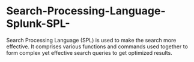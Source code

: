 # Search-Processing-Language-Splunk-SPL-
Search Processing Language (SPL) is used to make the search more effective. It comprises various functions and commands used together to form complex yet effective search queries to get optimized results.

